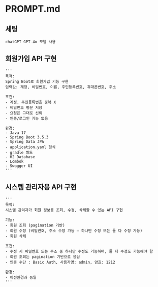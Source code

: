 
# PROMPT.md

## 세팅
    chatGPT GPT-4o 모델 사용

## 회원가입 API 구현
    '''
    목적:
    Spring Boot로 회원가입 기능 구현
    입력값: 계정, 비밀번호, 이름, 주민등록번호, 휴대폰번호, 주소
    
    조건:
    - 계정, 주민등록번호 중복 X
    - 비밀번호 평문 저장
    - 요청은 그대로 신뢰
    - 인증/로그인 기능 없음
    
    환경:
    - Java 17
    - Spring Boot 3.5.3
    - Spring Data JPA
    - application.yaml 형식
    - gradle 빌드
    - H2 Database
    - Lombok
    - Swagger UI
    '''

## 시스템 관리자용 API 구현
    '''
    목적:  
    시스템 관리자가 회원 정보를 조회, 수정, 삭제할 수 있는 API 구현
    
    기능:
    - 회원 조회 (pagination 기반)
    - 회원 수정 (비밀번호, 주소 수정 가능 – 하나만 수정 또는 둘 다 수정 가능)
    - 회원 삭제
    
    조건:
    - 수정 시 비밀번호 또는 주소 중 하나만 수정도 가능하며, 둘 다 수정도 가능해야 함
    - 회원 조회는 pagination 기반으로 응답
    - 인증 수단 : Basic Auth, 사용자명: admin, 암호: 1212
    
    환경:
    - 이전환경과 동일
    '''
